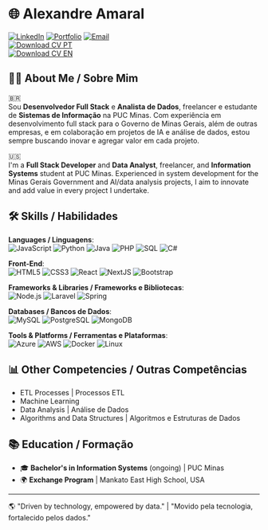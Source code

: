 # 🌐 Alexandre Amaral
[![LinkedIn](https://img.shields.io/badge/LinkedIn-blue?logo=linkedin&logoColor=white)](https://www.linkedin.com/in/alexandre-amaral-570976225/)
[![Portfolio](https://img.shields.io/badge/Portfolio-grey?logo=globe&logoColor=white)](https://alexandreamaral.framer.ai/)
[![Email](https://img.shields.io/badge/Email-D14836?logo=envelope&logoColor=white)](mailto:alexandre.samaral@protonmail.com)  
[![Download CV PT](https://img.shields.io/badge/CV_Português-grey?logo=download&logoColor=white)](https://github.com/alexandre-amaral/cv/raw/main/Alexandre_Amaral_Resume.pdf)  
[![Download CV EN](https://img.shields.io/badge/CV_English-grey?logo=download&logoColor=white)](https://github.com/alexandre-amaral/cv/raw/main/Curriculo_Alexandre_Amaral.pdf)


## 👨‍💻 About Me / Sobre Mim
🇧🇷  
Sou **Desenvolvedor Full Stack** e **Analista de Dados**, freelancer e estudante de **Sistemas de Informação** na PUC Minas. Com experiência em desenvolvimento full stack para o Governo de Minas Gerais, além de outras empresas, e em colaboração em projetos de IA e análise de dados, estou sempre buscando inovar e agregar valor em cada projeto.

🇺🇸  
I'm a **Full Stack Developer** and **Data Analyst**, freelancer, and **Information Systems** student at PUC Minas. Experienced in system development for the Minas Gerais Government and AI/data analysis projects, I aim to innovate and add value in every project I undertake.

## 🛠️ Skills / Habilidades

**Languages / Linguagens**:  
![JavaScript](https://img.shields.io/badge/-JavaScript-F7DF1E?logo=javascript&logoColor=black) 
![Python](https://img.shields.io/badge/-Python-3776AB?logo=python&logoColor=white) 
![Java](https://img.shields.io/badge/-Java-007396?logo=java&logoColor=white) 
![PHP](https://img.shields.io/badge/-PHP-777BB4?logo=php&logoColor=white) 
![SQL](https://img.shields.io/badge/-SQL-4479A1?logo=mysql&logoColor=white) 
![C#](https://img.shields.io/badge/-C%23-239120?logo=c-sharp&logoColor=white)

**Front-End**:  
![HTML5](https://img.shields.io/badge/-HTML5-E34F26?logo=html5&logoColor=white) 
![CSS3](https://img.shields.io/badge/-CSS3-1572B6?logo=css3&logoColor=white) 
![React](https://img.shields.io/badge/-React-61DAFB?logo=react&logoColor=black) 
![NextJS](https://img.shields.io/badge/-Next.js-000000?logo=next-dot-js&logoColor=white) 
![Bootstrap](https://img.shields.io/badge/-Bootstrap-7952B3?logo=bootstrap&logoColor=white)

**Frameworks & Libraries / Frameworks e Bibliotecas**:  
![Node.js](https://img.shields.io/badge/-Node.js-339933?logo=node-dot-js&logoColor=white) 
![Laravel](https://img.shields.io/badge/-Laravel-FF2D20?logo=laravel&logoColor=white) 
![Spring](https://img.shields.io/badge/-Spring-6DB33F?logo=spring&logoColor=white)

**Databases / Bancos de Dados**:  
![MySQL](https://img.shields.io/badge/-MySQL-4479A1?logo=mysql&logoColor=white) 
![PostgreSQL](https://img.shields.io/badge/-PostgreSQL-336791?logo=postgresql&logoColor=white) 
![MongoDB](https://img.shields.io/badge/-MongoDB-47A248?logo=mongodb&logoColor=white)

**Tools & Platforms / Ferramentas e Plataformas**:  
![Azure](https://img.shields.io/badge/-Azure-0078D4?logo=microsoft-azure&logoColor=white) 
![AWS](https://img.shields.io/badge/-AWS-232F3E?logo=amazon-aws&logoColor=white) 
![Docker](https://img.shields.io/badge/-Docker-2496ED?logo=docker&logoColor=white) 
![Linux](https://img.shields.io/badge/-Linux-FCC624?logo=linux&logoColor=black)

## 📊 Other Competencies / Outras Competências
- ETL Processes | Processos ETL
- Machine Learning
- Data Analysis | Análise de Dados
- Algorithms and Data Structures | Algoritmos e Estruturas de Dados

## 📚 Education / Formação
- 🎓 **Bachelor's in Information Systems** (ongoing) | PUC Minas  
- 🌍 **Exchange Program** | Mankato East High School, USA

---

🌎 "Driven by technology, empowered by data." | "Movido pela tecnologia, fortalecido pelos dados."
